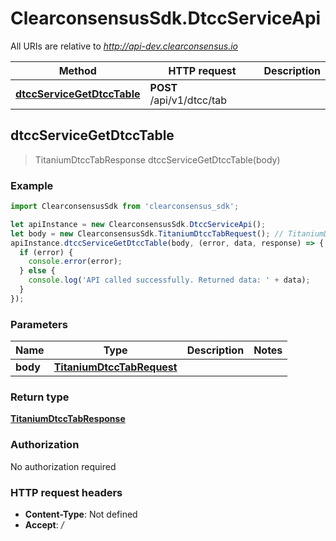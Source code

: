 # ClearconsensusSdk.DtccServiceApi

All URIs are relative to *http://api-dev.clearconsensus.io*

Method | HTTP request | Description
------------- | ------------- | -------------
[**dtccServiceGetDtccTable**](DtccServiceApi.md#dtccServiceGetDtccTable) | **POST** /api/v1/dtcc/tab | 



## dtccServiceGetDtccTable

> TitaniumDtccTabResponse dtccServiceGetDtccTable(body)



### Example

```javascript
import ClearconsensusSdk from 'clearconsensus_sdk';

let apiInstance = new ClearconsensusSdk.DtccServiceApi();
let body = new ClearconsensusSdk.TitaniumDtccTabRequest(); // TitaniumDtccTabRequest | 
apiInstance.dtccServiceGetDtccTable(body, (error, data, response) => {
  if (error) {
    console.error(error);
  } else {
    console.log('API called successfully. Returned data: ' + data);
  }
});
```

### Parameters


Name | Type | Description  | Notes
------------- | ------------- | ------------- | -------------
 **body** | [**TitaniumDtccTabRequest**](TitaniumDtccTabRequest.md)|  | 

### Return type

[**TitaniumDtccTabResponse**](TitaniumDtccTabResponse.md)

### Authorization

No authorization required

### HTTP request headers

- **Content-Type**: Not defined
- **Accept**: */*

